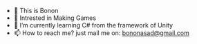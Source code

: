 - 👋 This is Bonon
- 👀 Intrested in Making Games
- 🌱 I’m currently learning C# from the framework of Unity
- 📫 How to reach me? just mail me on: bononasad@gmail.com

<!---
Just a Repository
--->
